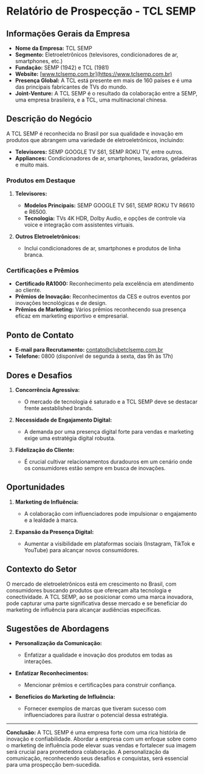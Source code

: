 # Relatório de Prospecção - TCL SEMP

## Informações Gerais da Empresa
- **Nome da Empresa:** TCL SEMP
- **Segmento:** Eletroeletrônicos (televisores, condicionadores de ar, smartphones, etc.)
- **Fundação:** SEMP (1942) e TCL (1981)
- **Website:** [www.tclsemp.com.br](https://www.tclsemp.com.br)
- **Presença Global:** A TCL está presente em mais de 160 países e é uma das principais fabricantes de TVs do mundo.
- **Joint-Venture:** A TCL SEMP é o resultado da colaboração entre a SEMP, uma empresa brasileira, e a TCL, uma multinacional chinesa.

## Descrição do Negócio
A TCL SEMP é reconhecida no Brasil por sua qualidade e inovação em produtos que abrangem uma variedade de eletroeletrônicos, incluindo:

- **Televisores:** SEMP GOOGLE TV S61, SEMP ROKU TV, entre outros.
- **Appliances:** Condicionadores de ar, smartphones, lavadoras, geladeiras e muito mais.

### Produtos em Destaque
1. **Televisores:**
   - **Modelos Principais:** SEMP GOOGLE TV S61, SEMP ROKU TV R6610 e R6500.
   - **Tecnologia:** TVs 4K HDR, Dolby Audio, e opções de controle via voice e integração com assistentes virtuais.

2. **Outros Eletroeletrônicos:**
   - Inclui condicionadores de ar, smartphones e produtos de linha branca.

### Certificações e Prêmios
- **Certificado RA1000:** Reconhecimento pela excelência em atendimento ao cliente.
- **Prêmios de Inovação:** Reconhecimentos da CES e outros eventos por inovações tecnológicas e de design.
- **Prêmios de Marketing:** Vários prêmios reconhecendo sua presença eficaz em marketing esportivo e empresarial.

## Ponto de Contato
- **E-mail para Recrutamento:** contato@clubetclsemp.com.br
- **Telefone:** 0800 (disponível de segunda à sexta, das 9h às 17h)

## Dores e Desafios
1. **Concorrência Agressiva:**
   - O mercado de tecnologia é saturado e a TCL SEMP deve se destacar frente aestablished brands.
  
2. **Necessidade de Engajamento Digital:**
   - A demanda por uma presença digital forte para vendas e marketing exige uma estratégia digital robusta.

3. **Fidelização do Cliente:**
   - É crucial cultivar relacionamentos duradouros em um cenário onde os consumidores estão sempre em busca de inovações.

## Oportunidades
1. **Marketing de Influência:**
   - A colaboração com influenciadores pode impulsionar o engajamento e a lealdade à marca.

2. **Expansão da Presença Digital:**
   - Aumentar a visibilidade em plataformas sociais (Instagram, TikTok e YouTube) para alcançar novos consumidores.

## Contexto do Setor
O mercado de eletroeletrônicos está em crescimento no Brasil, com consumidores buscando produtos que ofereçam alta tecnologia e conectividade. A TCL SEMP, ao se posicionar como uma marca inovadora, pode capturar uma parte significativa desse mercado e se beneficiar do marketing de influência para alcançar audiências específicas.

## Sugestões de Abordagens
- **Personalização da Comunicação:**
   - Enfatizar a qualidade e inovação dos produtos em todas as interações.
  
- **Enfatizar Reconhecimentos:**
   - Mencionar prêmios e certificações para construir confiança.

- **Benefícios do Marketing de Influência:**
   - Fornecer exemplos de marcas que tiveram sucesso com influenciadores para ilustrar o potencial dessa estratégia.

---

**Conclusão:** A TCL SEMP é uma empresa forte com uma rica história de inovação e confiabilidade. Abordar a empresa com um enfoque sobre como o marketing de influência pode elevar suas vendas e fortalecer sua imagem será crucial para prometedora colaboração. A personalização da comunicação, reconhecendo seus desafios e conquistas, será essencial para uma prospecção bem-sucedida.